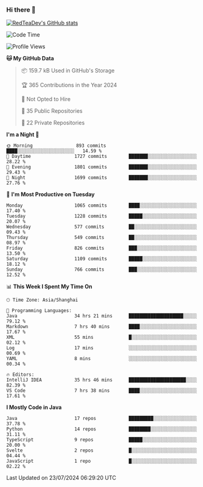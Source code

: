 ### Hi there 👋

<!--
**RedTeaDev/RedTeaDev** is a ✨ _special_ ✨ repository because its `README.md` (this file) appears on your GitHub profile.

Here are some ideas to get you started:

- 🔭 I’m currently working on ...
- 🌱 I’m currently learning ...
- 👯 I’m looking to collaborate on ...
- 🤔 I’m looking for help with ...
- 💬 Ask me about ...
- 📫 How to reach me: ...
- 😄 Pronouns: ...
- ⚡ Fun fact: ...
-->

<!--
[![wakatime](https://wakatime.com/badge/user/6b101ed0-04c0-4490-9283-eb61f2efff96.svg)](https://wakatime.com/@6b101ed0-04c0-4490-9283-eb61f2efff96)
!-->

[![RedTeaDev's GitHub stats](https://github-readme-stats.vercel.app/api?username=RedTeaDev)](https://github.com/anuraghazra/github-readme-stats)
<!--
[![willianrod's wakatime stats](https://github-readme-stats.vercel.app/api/wakatime?username=RedTeaDev)](https://github.com/anuraghazra/github-readme-stats)
!-->
<!--START_SECTION:waka-->
![Code Time](http://img.shields.io/badge/Code%20Time-2%2C422%20hrs%2042%20mins-blue)

![Profile Views](http://img.shields.io/badge/Profile%20Views-0-blue)

**🐱 My GitHub Data** 

> 📦 159.7 kB Used in GitHub's Storage 
 > 
> 🏆 365 Contributions in the Year 2024
 > 
> 🚫 Not Opted to Hire
 > 
> 📜 35 Public Repositories 
 > 
> 🔑 22 Private Repositories 
 > 
**I'm a Night 🦉** 

```text
🌞 Morning                893 commits         ████░░░░░░░░░░░░░░░░░░░░░   14.59 % 
🌆 Daytime                1727 commits        ███████░░░░░░░░░░░░░░░░░░   28.22 % 
🌃 Evening                1801 commits        ███████░░░░░░░░░░░░░░░░░░   29.43 % 
🌙 Night                  1699 commits        ███████░░░░░░░░░░░░░░░░░░   27.76 % 
```
📅 **I'm Most Productive on Tuesday** 

```text
Monday                   1065 commits        ████░░░░░░░░░░░░░░░░░░░░░   17.40 % 
Tuesday                  1228 commits        █████░░░░░░░░░░░░░░░░░░░░   20.07 % 
Wednesday                577 commits         ██░░░░░░░░░░░░░░░░░░░░░░░   09.43 % 
Thursday                 549 commits         ██░░░░░░░░░░░░░░░░░░░░░░░   08.97 % 
Friday                   826 commits         ███░░░░░░░░░░░░░░░░░░░░░░   13.50 % 
Saturday                 1109 commits        █████░░░░░░░░░░░░░░░░░░░░   18.12 % 
Sunday                   766 commits         ███░░░░░░░░░░░░░░░░░░░░░░   12.52 % 
```


📊 **This Week I Spent My Time On** 

```text
🕑︎ Time Zone: Asia/Shanghai

💬 Programming Languages: 
Java                     34 hrs 21 mins      ████████████████████░░░░░   79.12 % 
Markdown                 7 hrs 40 mins       ████░░░░░░░░░░░░░░░░░░░░░   17.67 % 
XML                      55 mins             █░░░░░░░░░░░░░░░░░░░░░░░░   02.12 % 
Log                      17 mins             ░░░░░░░░░░░░░░░░░░░░░░░░░   00.69 % 
YAML                     8 mins              ░░░░░░░░░░░░░░░░░░░░░░░░░   00.34 % 

🔥 Editors: 
IntelliJ IDEA            35 hrs 46 mins      █████████████████████░░░░   82.39 % 
VS Code                  7 hrs 38 mins       ████░░░░░░░░░░░░░░░░░░░░░   17.61 % 
```

**I Mostly Code in Java** 

```text
Java                     17 repos            █████████░░░░░░░░░░░░░░░░   37.78 % 
Python                   14 repos            ████████░░░░░░░░░░░░░░░░░   31.11 % 
TypeScript               9 repos             █████░░░░░░░░░░░░░░░░░░░░   20.00 % 
Svelte                   2 repos             █░░░░░░░░░░░░░░░░░░░░░░░░   04.44 % 
JavaScript               1 repo              █░░░░░░░░░░░░░░░░░░░░░░░░   02.22 % 
```




 Last Updated on 23/07/2024 06:29:20 UTC
<!--END_SECTION:waka-->


